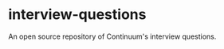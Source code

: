 interview-questions
===================

An open source repository of Continuum's interview questions.
